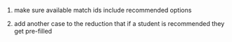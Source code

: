 1) make sure available match ids include recommended options

2) add another case to the reduction that if a student is recommended they get
pre-filled
